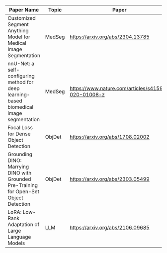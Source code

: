 | Paper Name | Topic | Paper | Code |
| ------ | ----- | ------- | ---- |
| Customized Segment Anything Model for Medical Image Segmentation  | MedSeg  | https://arxiv.org/abs/2304.13785 | https://github.com/hitachinsk/SAMed |
| nnU-Net: a self-configuring method for deep learning-based biomedical image segmentation  | MedSeg  | https://www.nature.com/articles/s41592-020-01008-z | https://github.com/MIC-DKFZ/nnUNet |
| Focal Loss for Dense Object Detection | ObjDet  | https://arxiv.org/abs/1708.02002 | https://pytorch.org/vision/main/models/retinanet.html |
| Grounding DINO: Marrying DINO with Grounded Pre-Training for Open-Set Object Detection  | ObjDet  | https://arxiv.org/abs/2303.05499 | https://github.com/IDEA-Research/GroundingDINO |
| LoRA: Low-Rank Adaptation of Large Language Models  | LLM  | https://arxiv.org/abs/2106.09685 | https://github.com/microsoft/LoRA |

